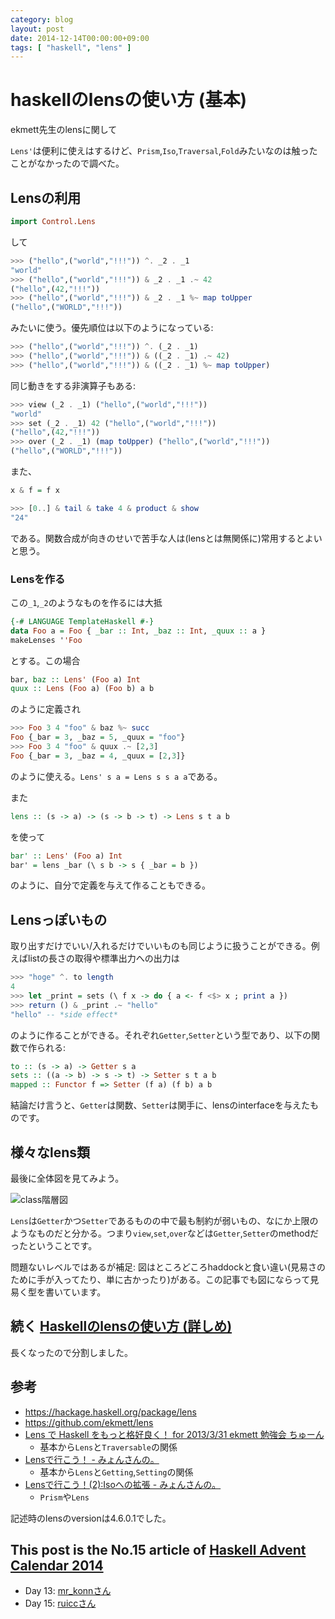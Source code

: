 ```yaml
---
category: blog
layout: post
date: 2014-12-14T00:00:00+09:00
tags: [ "haskell", "lens" ]
---
```


# haskellのlensの使い方 (基本)

ekmett先生のlensに関して

`Lens'`は便利に使えはするけど、`Prism`,`Iso`,`Traversal`,`Fold`みたいなのは触ったことがなかったので調べた。

<!-- more -->

## Lensの利用

``` haskell
import Control.Lens
```

して

``` haskell
>>> ("hello",("world","!!!")) ^. _2 . _1
"world"
>>> ("hello",("world","!!!")) & _2 . _1 .~ 42
("hello",(42,"!!!"))
>>> ("hello",("world","!!!")) & _2 . _1 %~ map toUpper
("hello",("WORLD","!!!"))
```

みたいに使う。優先順位は以下のようになっている:

``` haskell
>>> ("hello",("world","!!!")) ^. (_2 . _1)
>>> ("hello",("world","!!!")) & ((_2 . _1) .~ 42)
>>> ("hello",("world","!!!")) & ((_2 . _1) %~ map toUpper)
```

同じ動きをする非演算子もある:

``` haskell
>>> view (_2 . _1) ("hello",("world","!!!"))
"world"
>>> set (_2 . _1) 42 ("hello",("world","!!!"))
("hello",(42,"!!!"))
>>> over (_2 . _1) (map toUpper) ("hello",("world","!!!"))
("hello",("WORLD","!!!"))
```

また、

``` haskell
x & f = f x
```

``` haskell
>>> [0..] & tail & take 4 & product & show
"24"
```

である。関数合成が向きのせいで苦手な人は(lensとは無関係に)常用するとよいと思う。

### Lensを作る

この`_1`,`_2`のようなものを作るには大抵

``` haskell
{-# LANGUAGE TemplateHaskell #-}
data Foo a = Foo { _bar :: Int, _baz :: Int, _quux :: a }
makeLenses ''Foo
```

とする。この場合

``` haskell
bar, baz :: Lens' (Foo a) Int
quux :: Lens (Foo a) (Foo b) a b
```

のように定義され

``` haskell
>>> Foo 3 4 "foo" & baz %~ succ
Foo {_bar = 3, _baz = 5, _quux = "foo"}
>>> Foo 3 4 "foo" & quux .~ [2,3]
Foo {_bar = 3, _baz = 4, _quux = [2,3]}
```

のように使える。`Lens' s a = Lens s s a a`である。

また

``` haskell
lens :: (s -> a) -> (s -> b -> t) -> Lens s t a b
```

を使って

``` haskell
bar' :: Lens' (Foo a) Int
bar' = lens _bar (\ s b -> s { _bar = b })
```

のように、自分で定義を与えて作ることもできる。


## Lensっぽいもの

取り出すだけでいい/入れるだけでいいものも同じように扱うことができる。例えばlistの長さの取得や標準出力への出力は

``` haskell
>>> "hoge" ^. to length
4
>>> let _print = sets (\ f x -> do { a <- f <$> x ; print a })
>>> return () & _print .~ "hello"
"hello" -- *side effect*
```

のように作ることができる。それぞれ`Getter`,`Setter`という型であり、以下の関数で作られる:

``` haskell
to :: (s -> a) -> Getter s a
sets :: ((a -> b) -> s -> t) -> Setter s t a b
mapped :: Functor f => Setter (f a) (f b) a b
```

結論だけ言うと、`Getter`は関数、`Setter`は関手に、lensのinterfaceを与えたものです。


## 様々なlens類

最後に全体図を見てみよう。

![*class階層図*](hierarchy.png)

`Lens`は`Getter`かつ`Setter`であるものの中で最も制約が弱いもの、なにか上限のようなものだと分かる。つまり`view`,`set`,`over`などは`Getter`,`Setter`のmethodだったということです。

問題ないレベルではあるが補足: 図はところどころhaddockと食い違い(見易さのために手が入ってたり、単に古かったり)がある。この記事でも図にならって見易く型を書いています。

## 続く [Haskellのlensの使い方 (詳しめ)](/blog/2014/12/14/how-to-use-lens-b/)

長くなったので分割しました。

## 参考

-   <https://hackage.haskell.org/package/lens>
-   <https://github.com/ekmett/lens>
-   [Lens で Haskell をもっと格好良く！ for 2013/3/31 ekmett 勉強会 ちゅーん](http://www.slideshare.net/itsoutoftunethismymusic/ekmett-17955009)
    -   基本から`Lens`と`Traversable`の関係
-   [Lensで行こう！ - みょんさんの。](http://myuon-myon.hatenablog.com/entries/2012/12/28)
    -   基本から`Lens`と`Getting`,`Setting`の関係
-   [Lensで行こう！(2):Isoへの拡張 - みょんさんの。](http://myuon-myon.hatenablog.com/entries/2012/12/28)
    -   `Prism`や`Lens`

記述時のlensのversionは4.6.0.1でした。

## This post is the No.15 article of [Haskell Advent Calendar 2014](http://qiita.com/advent-calendar/2014/haskell)
- Day 13: [mr\_konnさん](http://qiita.com/mr_konn)
- Day 15: [ruiccさん](http://qiita.com/ruicc)

